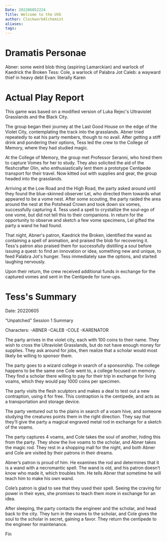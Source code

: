 ```yaml
---
Date: 202206052224
Title: Welcome to the UVG
author: ClockworkAlchemist
aliases: 
tags:
---
```

# Dramatis Personae
Abner: some weird blob thing (aspiring Lamarckian) and warlock of Kaedrick the Broken
Tess: Cole, a warlock of Palabra Jot
Caleb: a wayward thief in heavy debt
Evan: literally Karen

# Actual Play Report
This game was based on a modified version of Luka Rejec's Ultraviolet Grasslands and the Black City.

The group began their journey at the Last Good House on the edge of the Violet City, contemplating the track into the grasslands. Abner tried repeatedly to eat his party members, though to no avail. After getting a stiff drink and pondering their options, Tess led the crew to the College of Memory, where they had studied magic.

At the College of Memory, the group met Professor Seranni, who hired them to capture Vomes for her to study. They also solicited the aid of the fleshcrafter Olin, who enthusiastically lent them a prototype Centipede transport for their travel. Now kitted out with supplies and gear, the group headed into the grasslands.

Arriving at the Low Road and the High Road, the party asked around until they found the blue-skinned observer Lel, who directed them towards what appeared to be a vome nest. After some scouting, the party raided the area around the nest at the Potshead Crown and took down six vomes, successfully capturing 4. Tess used a spell to crystallize the soul-ego of one vome, but did not tell this to their companions. In return for the opportunity to observe and sketch a few vome specimens, Lel gifted the party a wand he had found.

That night, Abner's patron, Kaedrick the Broken, identified the wand as containing a spell of animation, and praised the blob for recovering it. Tess's patron also praised them for successfully distilling a soul before issuing a quest: to find an innovation or idea, something new and unique, to feed Palabra Jot's hunger. Tess immediately saw the options, and started laughing nervously.

Upon their return, the crew received additional funds in exchange for the captured vomes and sent in the Centipede for tune-ups.

# Tess's Summary
Date: 20220605

“Unpatched” Session 1 Summary

Characters:
-ABNER
-CALEB
-COLE
-KARENATOR


The party arrives in the violet city, each with 100 coins to their name. They wish to cross the Ultraviolet Grasslands, but do not have enough money for supplies. They ask around for jobs, then realize that a scholar would most likely be willing to sponsor them.

The party goes to a wizard college in search of a sponsorship. The college happens to be the same one Cole went to, a college focused on memory. They find a scholar there willing to pay for their trip in exchange for living voams, which they would pay 1000 coins per specimen.

The party visits the flesh sculptors and makes a deal to test out a new contraption, using it for free. This contraption is the centipede, and acts as a transportation and storage device.

The party ventured out to the plains in search of a voam hive, and someone studying the creatures points them in the right direction. They say that they’ll give the party a magical engraved metal rod in exchange for a sketch of the voams.

The party captures 4 voams, and Cole takes the soul of another, hiding this from the party. They show the live voams to the scholar, and Abner takes the magic rod. They rest in a shopping mall for the night, and both Abner and Cole are visited by their patrons in their dreams.

Abner’s patron is proud of him. He examines the rod and determines that it is a wand with a necromantic spell. The wand is old, and his patron doesn’t know who made it, which troubles him. He tells Abner that sometime he will teach him to make his own wand.

Cole’s patron is glad to see that they used their spell. Seeing the craving for power in their eyes, she promises to teach them more in exchange for an idea.

After sleeping, the party contacts the engineer and the scholar, and head back to the city. They turn in the voams to the scholar, and Cole gives the soul to the scholar in secret, gaining a favor. They return the centipede to the engineer for maintenance.

Fin 